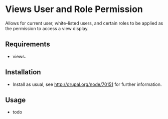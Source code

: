 # Views User and Role Permission

Allows for current user, white-listed users, and certain roles to be applied as the permission to access a view display.

## Requirements

* views.


## Installation

* Install as usual, see http://drupal.org/node/70151 for further information.

## Usage

* todo
